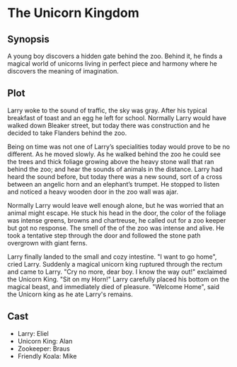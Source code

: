 # The Unicorn Kingdom

## Synopsis

A young boy discovers a hidden gate behind the zoo.
Behind it, he finds a magical world of unicorns living in perfect piece and harmony where he discovers the meaning of imagination.

## Plot

Larry woke to the sound of traffic, the sky was gray.
After his typical breakfast of toast and an egg he left for school.
Normally Larry would have walked down Bleaker street, but today there was construction and he decided to take Flanders behind the zoo.

Being on time was not one of Larry’s specialities today would prove to be no different.
As he moved slowly.
As he walked behind the zoo he could see the trees and thick foliage growing above the heavy stone wall that ran behind the zoo; and hear the sounds of animals in the distance.
Larry had heard the sound before, but today there was a new sound, sort of a cross between an angelic horn and an elephant’s trumpet.
He stopped to listen and noticed a heavy wooden door in the zoo wall was ajar.

Normally Larry would leave well enough alone, but he was worried that an animal might escape.
He stuck his head in the door, the color of the foliage was intense greens, browns and chartreuse, he called out for a zoo keeper but got no response.
The smell of the of the zoo was intense and alive.
He took a tentative step through the door and followed the stone path overgrown with giant ferns.

Larry finally landed to the small and cozy intestine. "I want to go home", cried Larry.
Suddenly a magical unicorn king ruptured through the rectum and came to Larry.
"Cry no more, dear boy. I know the way out!" exclaimed the Unicorn King. "Sit on my Horn!"
Larry carefully placed his bottom on the magical beast, and immediately died of pleasure.
"Welcome Home", said the Unicorn king as he ate Larry's remains.

## Cast

* Larry: Eliel
* Unicorn King: Alan
* Zookeeper: Braus
* Friendly Koala: Mike
